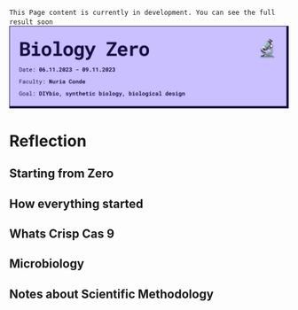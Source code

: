 `This Page content is currently in development. You can see the full result soon`
![](../../images/Bearbeitet/BioZeroCover.png)
# Reflection

## Starting from Zero

## How everything started

## Whats Crisp Cas 9

## Microbiology

## Notes about Scientific Methodology


